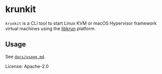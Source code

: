 # krunkit

`krunkit` is a CLI tool to start Linux KVM or macOS Hypervisor framework virtual machines using the [libkrun](https://github.com/containers/libkrun) platform.

## Usage

See [`docs/usage.md`](./docs/usage.md).

License: Apache-2.0
